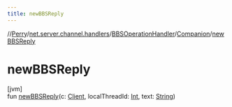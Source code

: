```yaml
---
title: newBBSReply
---
```

//[Perry](../../../../index.html)/[net.server.channel.handlers](../../index.html)/[BBSOperationHandler](../index.html)/[Companion](index.html)/[newBBSReply](new-b-b-s-reply.html)



# newBBSReply



[jvm]\
fun [newBBSReply](new-b-b-s-reply.html)(c: [Client](../../../client/-client/index.html), localThreadId: [Int](https://kotlinlang.org/api/latest/jvm/stdlib/kotlin/-int/index.html), text: [String](https://kotlinlang.org/api/latest/jvm/stdlib/kotlin/-string/index.html))




